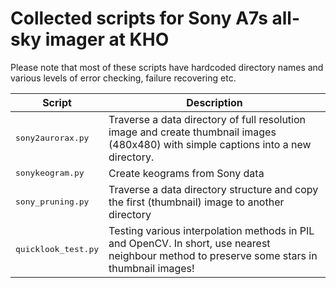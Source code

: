 # Collected scripts for Sony A7s all-sky imager at KHO

Please note that most of these scripts have hardcoded directory names and various levels of error checking, failure recovering etc.

| Script | Description |
| ------ | ----------- |
| <samp>sony2aurorax.py</samp> | Traverse a data directory of full resolution image and create thumbnail images (480x480) with simple captions into a new directory. |
| <samp>sonykeogram.py</samp> | Create keograms from Sony data |
| <samp>sony_pruning.py</samp> | Traverse a data directory structure and copy the first (thumbnail) image to another directory |
| <samp>quicklook_test.py</samp> | Testing various interpolation methods in PIL and OpenCV. In short, use nearest neighbour method to preserve some stars in thumbnail images! |
